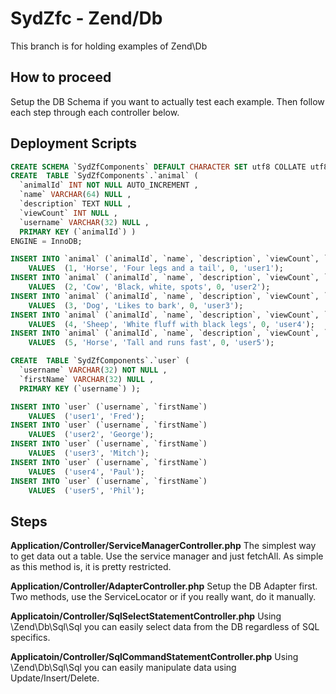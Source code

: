 SydZfc - Zend/Db
=======================
This branch is for holding examples of Zend\Db

How to proceed
------------
Setup the DB Schema if you want to actually test each example.  Then follow each step through each controller below. 

Deployment Scripts
------------
```sql
CREATE SCHEMA `SydZfComponents` DEFAULT CHARACTER SET utf8 COLLATE utf8_general_ci ;
CREATE  TABLE `SydZfComponents`.`animal` (
  `animalId` INT NOT NULL AUTO_INCREMENT ,
  `name` VARCHAR(64) NULL ,
  `description` TEXT NULL ,
  `viewCount` INT NULL ,
  `username` VARCHAR(32) NULL ,
  PRIMARY KEY (`animalId`) )
ENGINE = InnoDB;

INSERT INTO `animal` (`animalId`, `name`, `description`, `viewCount`, `username`)
    VALUES  (1, 'Horse', 'Four legs and a tail', 0, 'user1');
INSERT INTO `animal` (`animalId`, `name`, `description`, `viewCount`, `username`)
    VALUES  (2, 'Cow', 'Black, white, spots', 0, 'user2');
INSERT INTO `animal` (`animalId`, `name`, `description`, `viewCount`, `username`)
    VALUES  (3, 'Dog', 'Likes to bark', 0, 'user3');
INSERT INTO `animal` (`animalId`, `name`, `description`, `viewCount`, `username`)
    VALUES  (4, 'Sheep', 'White fluff with black legs', 0, 'user4');
INSERT INTO `animal` (`animalId`, `name`, `description`, `viewCount`, `username`)
    VALUES  (5, 'Horse', 'Tall and runs fast', 0, 'user5');

CREATE  TABLE `SydZfComponents`.`user` (
  `username` VARCHAR(32) NOT NULL ,
  `firstName` VARCHAR(32) NULL ,
  PRIMARY KEY (`username`) );

INSERT INTO `user` (`username`, `firstName`)
    VALUES  ('user1', 'Fred');
INSERT INTO `user` (`username`, `firstName`)
    VALUES  ('user2', 'George');
INSERT INTO `user` (`username`, `firstName`)
    VALUES  ('user3', 'Mitch');
INSERT INTO `user` (`username`, `firstName`)
    VALUES  ('user4', 'Paul');
INSERT INTO `user` (`username`, `firstName`)
    VALUES  ('user5', 'Phil');
```

Steps
----------------------------

**Application/Controller/ServiceManagerController.php**
The simplest way to get data out a table. Use the service manager and just fetchAll.
As simple as this method is, it is pretty restricted.

**Application/Controller/AdapterController.php**
Setup the DB Adapter first.  Two methods, use the ServiceLocator or if you really want, do it manually.

**Applicatoin/Controller/SqlSelectStatementController.php**
Using \Zend\Db\Sql\Sql you can easily select data from the DB regardless of SQL specifics.

**Applicatoin/Controller/SqlCommandStatementController.php**
Using \Zend\Db\Sql\Sql you can easily manipulate data using Update/Insert/Delete.
